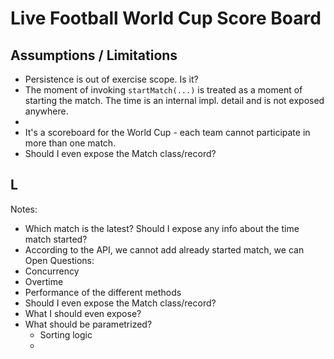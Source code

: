 # Live Football World Cup Score Board
## Assumptions / Limitations
- Persistence is out of exercise scope. Is it?
- The moment of invoking `startMatch(...)` is treated as a moment of starting the match. The time is an internal impl. detail and is not exposed anywhere.
- 
- It's a scoreboard for the World Cup - each team cannot participate in more than one match.
- Should I even expose the Match class/record?
## L

Notes:
- Which match is the latest? Should I expose any info about the time match started?
- According to the API, we cannot add already started match, we can 
Open Questions:
- Concurrency 
- Overtime
- Performance of the different methods
- Should I even expose the Match class/record?
- What I should even expose?
- What should be parametrized?
  - Sorting logic
  - 